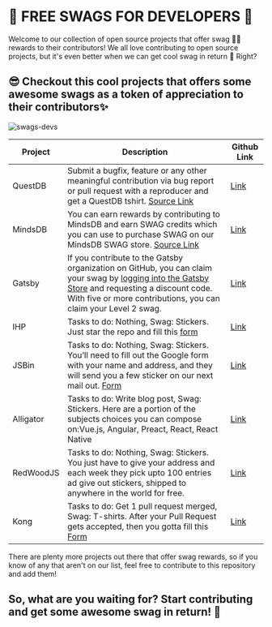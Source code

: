 # 🎁 FREE SWAGS FOR DEVELOPERS 🎁

Welcome to our collection of open source projects that offer swag 👕🧢 rewards to their contributors! We all love contributing to open source projects, but it's even better when we can get cool swag in return 🤩 
Right?

## 😎 Checkout this cool projects that offers some awesome swags as a token of appreciation to their contributors✨

![swags-devs](https://socialify.git.ci/open-xyz/swags-devs/image?description=1&font=Jost&language=1&name=1&owner=1&pattern=Charlie%20Brown&theme=Dark)


| Project | Description                                                                                                                             |  Github Link  |
| ------- | --------------------------------------------------------------------------------------------------------------------------------------- | ---- |
| QuestDB | Submit a bugfix, feature or any other meaningful contribution via bug report or pull request with a reproducer and get a QuestDB tshirt. [Source Link](https://questdb.io/community/) |   [Link](https://github.com/questdb/questdb)     |
| MindsDB | You can earn rewards by contributing to MindsDB and earn SWAG credits which you can use to purchase SWAG on our MindsDB SWAG store. [Source Link](https://mindsdb.com/community)                                                                                                              | [Link](https://github.com/mindsdb/mindsdb) |
| Gatsby  | If you contribute to the Gatsby organization on GitHub, you can claim your swag by [logging into the Gatsby Store](https://store.gatsbyjs.org/) and requesting a discount code. With five or more contributions, you can claim your Level 2 swag. | [Link](https://github.com/gatsbyjs/gatsby) |
| IHP |	Tasks to do: Nothing, Swag: Stickers. Just star the repo and fill this [form](https://docs.google.com/forms/d/e/1FAIpQLSf7XHkba-mn3GNIsh5n4ftB7hlHmRx9zluicvSKDKU5Z-jJKg/viewform)|	[Link](https://github.com/digitallyinduced/ihp) |
| JSBin |	Tasks to do: Nothing, Swag: Stickers. You’ll need to fill out the Google form with your name and address, and they will send you a few sticker on our next mail out. [Form](https://docs.google.com/forms/d/e/1FAIpQLSeQ_PflKvabBLmdlHPOeBkD30aRs14yNGfvcaErpys_YSKXBA/viewform)|	[Link](https://jsbin.com/help/stickers/) |
| Alligator |	Tasks to do: Write blog post, Swag: Stickers. Here are a portion of the subjects choices you can compose on:Vue.js, Angular, Preact, React, React Native |	[Link](https://alligator.io) |
| RedWoodJS |	Tasks to do: Nothing, Swag: Stickers. You just have to give your address and each week they pick upto 100 entries ad give out stickers, shipped to anywhere in the world for free.|	[Link](https://redwoodjs.com/stickers) |
| Kong |	Tasks to do: Get 1 pull request merged, Swag: T-shirts. After your Pull Request gets accepted, then you gotta fill this [Form]([goo.gl/forms/5w6mxLaE4tz2YM0L2](https://docs.google.com/forms/d/e/1FAIpQLSfacQHac-PYIDIrDOi_W2l7cWxBDRIVBs6xE5HnlojPvdhL9g/viewform)) | [Link](https://github.com/Kong/kong/blob/master/CONTRIBUTING.md#contributor-t-shirt) |



There are plenty more projects out there that offer swag rewards, so if you know of any that aren't on our list, feel free to contribute to this repository and add them!

## So, what are you waiting for? Start contributing and get some awesome swag in return! 🎉

